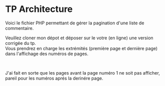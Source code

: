 <h1>TP Architecture</h1>
<p>Voici le fichier PHP permettant de gérer la pagination d'une liste de commentaire.</p>
<p>Veuillez cloner mon dépot et déposer sur le votre (en ligne) une version corrigée du tp.<br>
Vous prendrez en charge les extrémités (première page et dernière page) dans l'affichage des numéros de pages.</p>
<br>
<p>J'ai fait en sorte que les pages avant la page numéro 1 ne soit pas afficher, pareil pour les numéros aprés la derinére page. </p>
